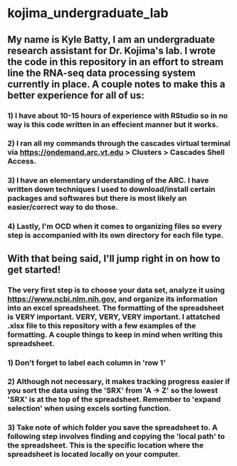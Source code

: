 # kojima_undergraduate_lab


## My name is Kyle Batty, I am an undergraduate research assistant for Dr. Kojima's lab.  I wrote the code in this repository in an effort to stream line the RNA-seq data processing system currently in place.  A couple notes to make this a better experience for all of us:
###   1) I have about 10-15 hours of experience with RStudio so in no way is this code written in an effecient manner but it works.
###   2) I ran all my commands through the cascades virtual terminal via https://ondemand.arc.vt.edu > Clusters > Cascades Shell Access.
###   3) I have an elementary understanding of the ARC.  I have written down techniques I used to download/install certain packages and softwares but there is most likely an easier/correct way to do those.
###   4) Lastly, I'm OCD when it comes to organizing files so every step is accompanied with its own directory for each file type.

## With that being said, I'll jump right in on how to get started!

### The very first step is to choose your data set, analyze it using https://www.ncbi.nlm.nih.gov, and organize its information into an excel spreadsheet.  The formatting of the spreadsheet is VERY important.  VERY, VERY, VERY important.  I attatched .xlsx file to this repository with a few examples of the formatting.  A couple things to keep in mind when writing this spreadsheet.
###   1) Don't forget to label each column in 'row 1'
###   2) Although not necessary, it makes tracking progress easier if you sort the data using the 'SRX' from 'A -> Z' so the lowest 'SRX' is at the top of the spreadsheet.  Remember to 'expand selection' when using excels sorting function.
###   3) Take note of which folder you save the spreadsheet to.  A following step involves finding and copying the 'local path' to the spreadsheet.  This is the specific location where the spreadsheet is located locally on your computer. 

